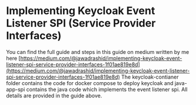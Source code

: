 # Implementing Keycloak Event Listener SPI (Service Provider Interfaces)
You can find the full guide and steps in this guide on medium written by me here [https://medium.com/@jawadrashid/implementing-keycloak-event-listener-spi-service-provider-interfaces-1f01ae819e8d](https://medium.com/@jawadrashid/implementing-keycloak-event-listener-spi-service-provider-interfaces-1f01ae819e8d)
The keycloak-contianer folder contains the code for docker compose to deploy keycloak and java-app-spi contains the java code which implements the event listener spi. All details are provided in the guide above.
